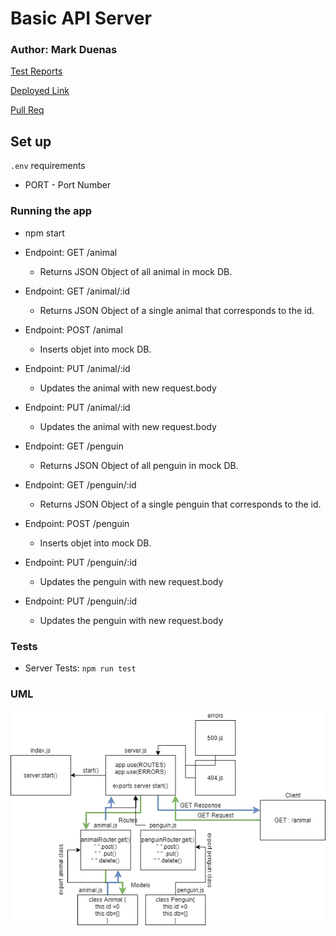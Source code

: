 # Basic API Server

### Author: Mark Duenas

[Test Reports](https://github.com/MarkDuenas/basic-api-server/actions)

[Deployed Link](https://basic-api-server-md.herokuapp.com/)

[Pull Req](https://github.com/MarkDuenas/basic-api-server/pull/1)


## Set up

`.env` requirements

  - PORT - Port Number

  ### Running the app
   - npm start
    
   - Endpoint: GET /animal
     - Returns JSON Object of all animal in mock DB.

   - Endpoint: GET /animal/:id
     - Returns JSON Object of a single animal that corresponds to the id.

   - Endpoint: POST /animal
     - Inserts objet into mock DB.

   - Endpoint: PUT /animal/:id
     - Updates the animal with new request.body
     
   - Endpoint: PUT /animal/:id
     - Updates the animal with new request.body

   - Endpoint: GET /penguin
     - Returns JSON Object of all penguin in mock DB.

   - Endpoint: GET /penguin/:id
     - Returns JSON Object of a single penguin that corresponds to the id.

   - Endpoint: POST /penguin
     - Inserts objet into mock DB.

   - Endpoint: PUT /penguin/:id
     - Updates the penguin with new request.body

   - Endpoint: PUT /penguin/:id
     - Updates the penguin with new request.body
    
        
  ### Tests
   - Server Tests: 
    `npm run test`
  
  ### UML

![UML](./lab03.png)
